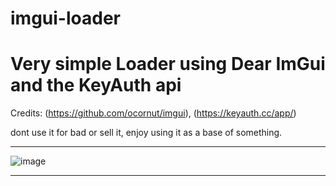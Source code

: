 # imgui-loader

Very simple Loader using Dear ImGui and the KeyAuth api
=====
Credits: (https://github.com/ocornut/imgui), (https://keyauth.cc/app/)

dont use it for bad or sell it, enjoy using it as a base of something.

----

![image](https://user-images.githubusercontent.com/113075816/223450367-b8df4327-33c4-4f8d-a7a0-acaef1868edb.png)

----

